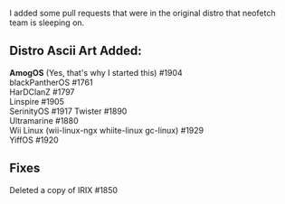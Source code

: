 I added some pull requests that were in the original distro that neofetch team is sleeping on. 

## Distro Ascii Art Added: 

**AmogOS**  (Yes, that's why I started this) #1904  
blackPantherOS #1761  
HarDClanZ #1797  
Linspire #1905  
SerinityOS #1917
Twister #1890  
Ultramarine #1880  
Wii Linux (wii-linux-ngx whiite-linux gc-linux) #1929  
YiffOS #1920  

## Fixes
Deleted a copy of IRIX #1850
